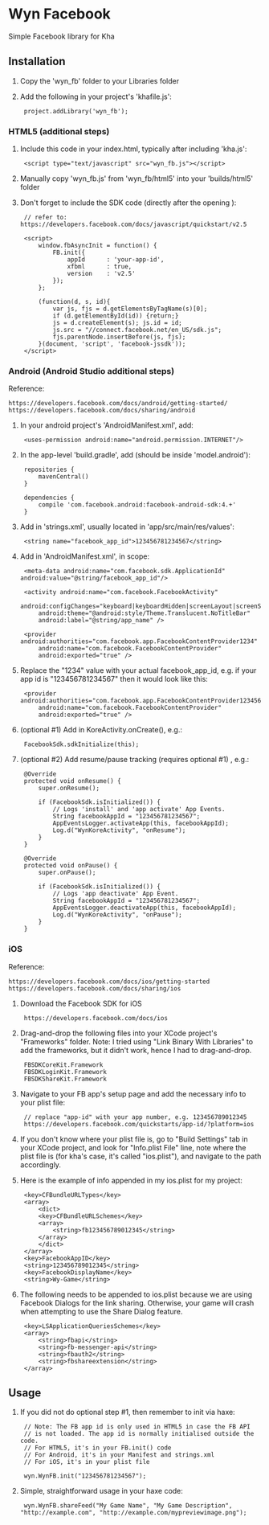 # Wyn Facebook
Simple Facebook library for Kha

## Installation

1. Copy the 'wyn_fb' folder to your Libraries folder
2. Add the following in your project's 'khafile.js':

		project.addLibrary('wyn_fb');

### HTML5 (additional steps)

1. Include this code in your index.html, typically after including 'kha.js':

		<script type="text/javascript" src="wyn_fb.js"></script>

2. Manually copy 'wyn_fb.js' from 'wyn_fb/html5' into your 'builds/html5' folder

3. Don't forget to include the SDK code (directly after the opening <body>):

		// refer to: https://developers.facebook.com/docs/javascript/quickstart/v2.5

		<script>
			window.fbAsyncInit = function() {
				FB.init({
					appId      : 'your-app-id',
					xfbml      : true,
					version    : 'v2.5'
				});
			};

			(function(d, s, id){
				var js, fjs = d.getElementsByTagName(s)[0];
				if (d.getElementById(id)) {return;}
				js = d.createElement(s); js.id = id;
				js.src = "//connect.facebook.net/en_US/sdk.js";
				fjs.parentNode.insertBefore(js, fjs);
			}(document, 'script', 'facebook-jssdk'));
		</script>

### Android (Android Studio additional steps)

Reference:

	https://developers.facebook.com/docs/android/getting-started/
	https://developers.facebook.com/docs/sharing/android

1. In your android project's 'AndroidManifest.xml', add:

		<uses-permission android:name="android.permission.INTERNET"/>

2. In the app-level 'build.gradle', add (should be inside 'model.android'):

		repositories {
			mavenCentral()
		}

		dependencies {
			compile 'com.facebook.android:facebook-android-sdk:4.+'
		}

3. Add in 'strings.xml', usually located in 'app/src/main/res/values':

		<string name="facebook_app_id">123456781234567</string>

4. Add in 'AndroidManifest.xml', in <application> scope:

		<meta-data android:name="com.facebook.sdk.ApplicationId" android:value="@string/facebook_app_id"/>

		<activity android:name="com.facebook.FacebookActivity"
			android:configChanges="keyboard|keyboardHidden|screenLayout|screenSize|orientation"
			android:theme="@android:style/Theme.Translucent.NoTitleBar"
			android:label="@string/app_name" />

		<provider android:authorities="com.facebook.app.FacebookContentProvider1234"
			android:name="com.facebook.FacebookContentProvider"
			android:exported="true" />

5. Replace the "1234" value with your actual facebook_app_id, e.g. if your app id is "123456781234567" then it would look like this:

		<provider android:authorities="com.facebook.app.FacebookContentProvider123456781234567"
			android:name="com.facebook.FacebookContentProvider"
			android:exported="true" />

6. (optional #1) Add in KoreActivity.onCreate(), e.g.:

		FacebookSdk.sdkInitialize(this);

7. (optional #2) Add resume/pause tracking (requires optional #1) , e.g.:

		@Override
		protected void onResume() {
			super.onResume();

			if (FacebookSdk.isInitialized()) {
				// Logs 'install' and 'app activate' App Events.
				String facebookAppId = "123456781234567";
				AppEventsLogger.activateApp(this, facebookAppId);
				Log.d("WynKoreActivity", "onResume");
			}
		}

		@Override
		protected void onPause() {
			super.onPause();

			if (FacebookSdk.isInitialized()) {
				// Logs 'app deactivate' App Event.
				String facebookAppId = "123456781234567";
				AppEventsLogger.deactivateApp(this, facebookAppId);
				Log.d("WynKoreActivity", "onPause");
			}
		}

### iOS

Reference:

	https://developers.facebook.com/docs/ios/getting-started
	https://developers.facebook.com/docs/sharing/ios

1. Download the Facebook SDK for iOS

		https://developers.facebook.com/docs/ios

2. Drag-and-drop the following files into your XCode project's "Frameworks" folder. Note: I tried using "Link Binary With Libraries" to add the frameworks, but it didn't work, hence I had to drag-and-drop.

		FBSDKCoreKit.Framework
		FBSDKLoginKit.Framework
		FBSDKShareKit.Framework

3. Navigate to your FB app's setup page and add the necessary info to your plist file:

		// replace "app-id" with your app number, e.g. 123456789012345
		https://developers.facebook.com/quickstarts/app-id/?platform=ios

4. If you don't know where your plist file is, go to "Build Settings" tab in your XCode project, and look for "Info.plist File" line, note where the plist file is (for kha's case, it's called "ios.plist"), and navigate to the path accordingly.

5. Here is the example of info appended in my ios.plist for my project:

		<key>CFBundleURLTypes</key>
		<array>
			<dict>
			<key>CFBundleURLSchemes</key>
			<array>
				<string>fb123456789012345</string>
			</array>
			</dict>
		</array>
		<key>FacebookAppID</key>
		<string>123456789012345</string>
		<key>FacebookDisplayName</key>
		<string>Wy-Game</string>

6. The following needs to be appended to ios.plist because we are using Facebook Dialogs for the link sharing. Otherwise, your game will crash when attempting to use the Share Dialog feature.

		<key>LSApplicationQueriesSchemes</key>
		<array>
			<string>fbapi</string>
			<string>fb-messenger-api</string>
			<string>fbauth2</string>
			<string>fbshareextension</string>
		</array>

## Usage

1. If you did not do optional step #1, then remember to init via haxe:

		// Note: The FB app id is only used in HTML5 in case the FB API
		// is not loaded. The app id is normally initialised outside the code.
		// For HTML5, it's in your FB.init() code
		// For Android, it's in your Manifest and strings.xml
		// For iOS, it's in your plist file

		wyn.WynFB.init("123456781234567");

2. Simple, straightforward usage in your haxe code:

		wyn.WynFB.shareFeed("My Game Name", "My Game Description", "http://example.com", "http://example.com/mypreviewimage.png");
